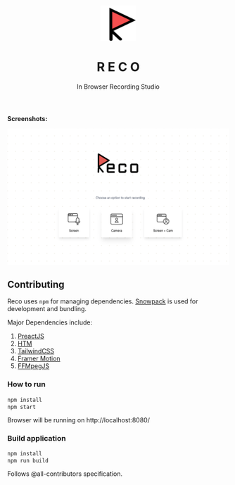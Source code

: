 <div align="center">
  <header>
    <img src="public/android-chrome-192x192.png" height="80" alt="Screenshot of Reco">
    <h1>R E C O</h1>
    <p>In Browser Recording Studio</p>
  </header>
</div>


**Screenshots:**

![Screenshot of Reco](assets/ss.png)


## Contributing

Reco uses `npm` for managing dependencies. [Snowpack](https://www.snowpack.dev/) is used for development and bundling.

Major Dependencies include:

1. [PreactJS](https://preactjs.com/)
1. [HTM](https://github.com/developit/htm)
1. [TailwindCSS](https://tailwindcss.com/)
1. [Framer Motion](https://www.framer.com/motion/)
1. [FFMpegJS](https://github.com/Kagami/ffmpeg.js/)

### How to run

```
npm install
npm start
```

Browser will be running on http://localhost:8080/

### Build application

```
npm install
npm run build
```

Follows @all-contributors specification.
